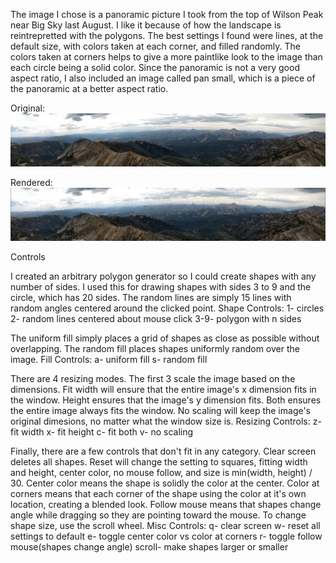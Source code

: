 The image I chose is a panoramic picture I took from the top of Wilson Peak near Big Sky last August.
I like it because of how the landscape is reintrepretted with the polygons. The best settings I found
were lines, at the default size, with colors taken at each corner, and filled randomly. The colors
taken at corners helps to give a more paintlike look to the image than each circle being a solid color.
Since the panoramic is not a very good aspect ratio, I also included an image called pan small, which
is a piece of the panoramic at a better aspect ratio.

Original:
![original](pan.jpg)

Rendered:
![rendered](pan_rendered.png)

Controls

I created an arbitrary polygon generator so I could create shapes with any number of sides. I used this
for drawing shapes with sides 3 to 9 and the circle, which has 20 sides. The random lines are simply
15 lines with random angles centered around the clicked point.
Shape Controls:
    1- circles
    2- random lines centered about mouse click
    3-9- polygon with n sides

The uniform fill simply places a grid of shapes as close as possible without overlapping. The random
fill places shapes uniformly random over the image.
Fill Controls:
    a- uniform fill
    s- random fill

There are 4 resizing modes. The first 3 scale the image based on the dimensions. Fit width will ensure
that the entire image's x dimension fits in the window. Height ensures that the image's y dimension
fits. Both ensures the entire image always fits the window. No scaling will keep the image's original
dimesions, no matter what the window size is.
Resizing Controls:
    z- fit width
    x- fit height
    c- fit both
    v- no scaling

Finally, there are a few controls that don't fit in any category. Clear screen deletes all shapes. Reset
will change the setting to squares, fitting width and height, center color, no mouse follow, and size is
min(width, height) / 30. Center color means the shape is solidly the color at the center. Color at
corners means that each corner of the shape using the color at it's own location, creating a blended look.
Follow mouse means that shapes change angle while dragging so they are pointing toward the mouse. To change
shape size, use the scroll wheel.
Misc Controls:
    q- clear screen
    w- reset all settings to default
    e- toggle center color vs color at corners
    r- toggle follow mouse(shapes change angle)
    scroll- make shapes larger or smaller
